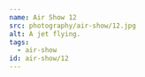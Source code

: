 ```yaml
---
name: Air Show 12
src: photography/air-show/12.jpg
alt: A jet flying.
tags: 
  - air-show
id: air-show/12
---
```

